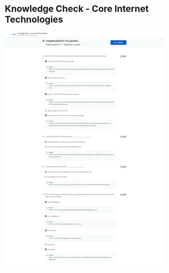 
<h1>Knowledge Check - Core Internet Technologies</h1>
<img src="Knowledge-Check-Core-Internet-Technologies.png" >
